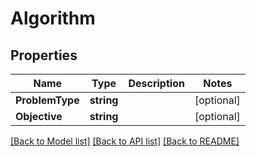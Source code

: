 # Algorithm

## Properties
Name | Type | Description | Notes
------------ | ------------- | ------------- | -------------
**ProblemType** | **string** |  | [optional] 
**Objective** | **string** |  | [optional] 

[[Back to Model list]](../README.md#documentation-for-models) [[Back to API list]](../README.md#documentation-for-api-endpoints) [[Back to README]](../README.md)


